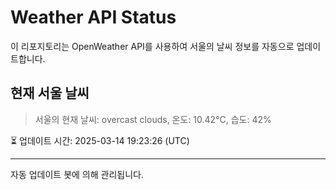 
# Weather API Status

이 리포지토리는 OpenWeather API를 사용하여 서울의 날씨 정보를 자동으로 업데이트합니다.

## 현재 서울 날씨
> 서울의 현재 날씨: overcast clouds, 온도: 10.42°C, 습도: 42%

⏳ 업데이트 시간: 2025-03-14 19:23:26 (UTC)

---
자동 업데이트 봇에 의해 관리됩니다.
